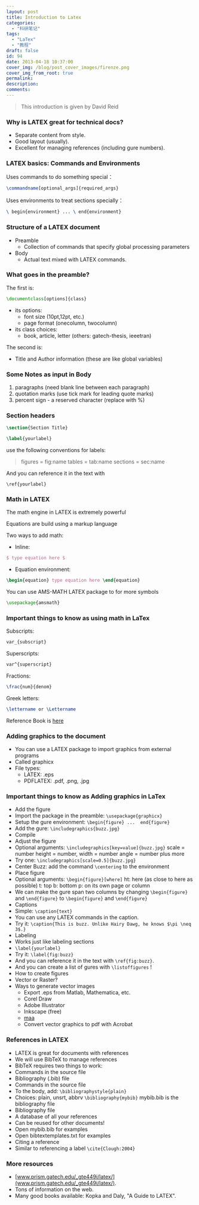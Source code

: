 ```yaml
---
layout: post
title: Introduction to Latex
categories:
  - "科研笔记"
tags:
  - "LaTex"
  - "教程"
draft: false
id: 94
date: 2013-04-18 10:37:00
cover_img: /blog/post_cover_images/firenze.png
cover_img_from_root: true
permalink:
description:
comments:
---
```


> This introduction is given by David Reid

### Why is LATEX great for technical docs?

* Separate content from style.
* Good layout (usually).
* Excellent for managing references (including gure numbers).

### LATEX basics: Commands and Environments

Uses commands to do something special：

```latex
\commandname[optional_args]{required_args}
```

Uses environments to treat sections specially：

```latex
\ begin{environment} ... \ end{environment}
```

### Structure of a LATEX document

* Preamble
    * Collection of commands that specify global processing parameters
* Body
    * Actual text mixed with LATEX commands.

### What goes in the preamble?

The first is:
```latex
\documentclass[options]{class}
```
* its options:
    * font size (10pt,12pt, etc.)
    * page format (onecolumn, twocolumn)
* its class choices:
    * book, article, letter (others: gatech-thesis, ieeetran)

The second is:
* Title and Author information (these are like global variables)

### Some Notes as input in Body

1.  paragraphs (need blank line between each paragraph)
2.  quotation marks (use tick mark for leading quote marks)
3.  percent sign - a reserved character (replace with \%)

### Section headers

```latex
\section{Section Title}
```

```latex
\label{yourlabel}
```

use the following conventions for labels:

>   figures = fig:name
>   tables = tab:name
>   sections = sec:name

And you can reference it in the text with

```\latex
\ref{yourlabel}
```

### Math in LATEX

The math engine in LATEX is extremely powerful

Equations are build using a markup language

Two ways to add math:

* Inline:
```latex
$ type equation here $
```

* Equation environment:
```latex
\begin{equation} type equation here \end{equation}
```

You can use AMS-MATH LATEX package to for more symbols

```latex
\usepackage{amsmath}
```

### Important things to know as using math in LaTex

Subscripts:

```latex
var_{subscript}
```

Superscripts:

```latex
var^{superscript}
```

Fractions:

```latex
\frac{num}{denom}
```

Greek letters:

```latex
\lettername or \Lettername
```

Reference Book is [here](ftp://ftp.ams.org/pub/tex/doc/amsmath/short-math-guide.pdf)

### Adding graphics to the document

* You can use a LATEX package to import graphics from external programs
* Called graphicx
* File types:
    * LATEX: .eps
    * PDFLATEX: .pdf, .png, .jpg

### Important things to know as Adding graphics in LaTex

* Add the figure
 * Import the package in the preamble:
      `\usepackage{graphicx}`
 * Setup the gure environment:
      `\begin{figure} ...  end{figure}`
 * Add the gure:
      `\includegraphics{buzz.jpg}`
 * Compile
* Adjust the figure
 * Optional arguments:
      `\includegraphics[key=value]{buzz.jpg}`
      scale = number
      height = number, width = number
      angle = number
      plus more
 * Try one:
      `\includegraphics[scale=0.5]{buzz.jpg}`
 * Center Buzz: add the command `\centering` to the environment
* Place figure
 * Optional arguments: `\begin{figure}[where]`
       ht: here (as close to here as possible)
       t: top
       b: bottom
       p: on its own page or column
 * We can make the gure span two columns by changing `\begin{figure}` and `\end{figure}` to  `\begin{figure}` and `\end{figure}`
* Captions
 * Simple: `\caption{text}`
 * You can use any LATEX commands in the caption.
 * Try it: `\caption{This is buzz. Unlike Hairy Dawg, he knows $\pi \neq 3$.}`
* Labeling
 * Works just like labeling sections
 * `\label{yourlabel}`
 * Try it: `\label{fig:buzz}`
 * And you can reference it in the text with `\ref{fig:buzz}`.
 * And you can create a list of gures with `\listoffigures` !
* How to create figures
 * Vector or Raster?
 * Ways to generate vector images
    * Export .eps from Matlab, Mathematica, etc.
    * Corel Draw
    * Adobe Illustrator
    * Inkscape (free)
    * [maa](http://www.maa.org/)
    * Convert vector graphics to pdf with Acrobat

### References in LATEX

* LATEX is great for documents with references
* We will use BibTeX to manage references
* BibTeX requires two things to work:
 * Commands in the source file
 * Bibliography (.bib) file
* Commands in the source file
 * To the body, add: `\bibliographystyle{plain}`
 * Choices: plain, unsrt, abbrv `\bibliography{mybib}` mybib.bib is the bibliography file
* Bibliography file
 * A database of all your references
 * Can be reused for other documents!
 * Open mybib.bib for examples
 * Open bibtextemplates.txt for examples
* Citing a reference
 * Similar to referencing a label
 `\cite{Clough:2004}`

### More resources

* [www.prism.gatech.edu/_gte449i/latex/](www.prism.gatech.edu/_gte449i/latex/).
* Tons of information on the web.
* Many good books available: Kopka and Daly, "A Guide to LATEX".
